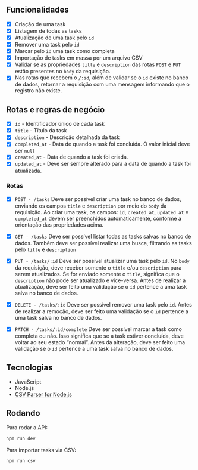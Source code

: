 ## Funcionalidades
- [x] Criação de uma task
- [x] Listagem de todas as tasks
- [x] Atualização de uma task pelo `id`
- [x] Remover uma task pelo `id`
- [x] Marcar pelo `id` uma task como completa 
- [x] Importação de tasks em massa por um arquivo CSV
- [x] Validar se as propriedades `title` e `description` das rotas `POST` e `PUT` estão presentes no `body` da requisição.
- [x] Nas rotas que recebem o `/:id`, além de validar se o `id` existe no banco de dados, retornar a requisição com uma mensagem informando que o registro não existe.

## Rotas e regras de negócio
- [x] `id` - Identificador único de cada task
- [x] `title` - Título da task
- [x] `description` - Descrição detalhada da task
- [x] `completed_at` - Data de quando a task foi concluída. O valor inicial deve ser `null`
- [x] `created_at` - Data de quando a task foi criada.
- [x] `updated_at` - Deve ser sempre alterado para a data de quando a task foi atualizada.

### Rotas
- [x] `POST - /tasks`
    Deve ser possível criar uma task no banco de dados, enviando os campos `title` e `description` por meio do `body` da requisição.
    Ao criar uma task, os campos: `id`, `created_at`, `updated_at` e `completed_at` devem ser preenchidos automaticamente, conforme a orientação das propriedades acima.

- [x] `GET - /tasks`
    Deve ser possível listar todas as tasks salvas no banco de dados.
    Também deve ser possível realizar uma busca, filtrando as tasks pelo `title` e `description`
    
- [x] `PUT - /tasks/:id`
    Deve ser possível atualizar uma task pelo `id`.
    No `body` da requisição, deve receber somente o `title` e/ou `description` para serem atualizados.
    Se for enviado somente o `title`, significa que o `description` não pode ser atualizado e vice-versa.
    Antes de realizar a atualização, deve ser feito uma validação se o `id` pertence a uma task salva no banco de dados.
    
- [x] `DELETE - /tasks/:id`
    Deve ser possível remover uma task pelo `id`.
    Antes de realizar a remoção, deve ser feito uma validação se o `id` pertence a uma task salva no banco de dados.
    
- [x] `PATCH - /tasks/:id/complete`
    Deve ser possível marcar a task como completa ou não. Isso significa que se a task estiver concluída, deve voltar ao seu estado “normal”.
    Antes da alteração, deve ser feito uma validação se o `id` pertence a uma task salva no banco de dados.

## Tecnologias
- JavaScript
- Node.js
- [CSV Parser for Node.js](https://csv.js.org/parse/)

## Rodando
Para rodar a API:
```bash
npm run dev
```
Para importar tasks via CSV:
```bash
npm run csv
```
